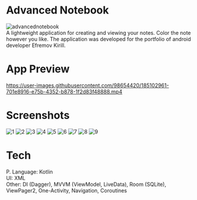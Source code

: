 # Advanced Notebook 
![advancednotebook](https://user-images.githubusercontent.com/98654420/185106061-32f4966e-60b1-423b-a7b1-540fe18b8711.png)  
A lightweight application for creating and viewing your notes. Color the note however you like. The application was developed for the portfolio of android developer Efremov Kirill.
# App Preview
https://user-images.githubusercontent.com/98654420/185102961-701e8916-e75b-4352-b878-1f2d83f48888.mp4
# Screenshots
![1](https://user-images.githubusercontent.com/98654420/185104648-622fdb8c-d6b0-4ae9-b099-37f5cc497bac.jpg)
![2](https://user-images.githubusercontent.com/98654420/185104654-e14ea508-8ae3-4fc5-9332-2c04596416f2.jpg)
![3](https://user-images.githubusercontent.com/98654420/185104657-088a5bcb-2a95-4309-bb25-604a18391bcd.jpg)
![4](https://user-images.githubusercontent.com/98654420/185104662-2e791c33-d5d9-45ce-aded-382d0efce6ea.jpg)
![5](https://user-images.githubusercontent.com/98654420/185104666-8efef318-8546-432a-8ba2-5a35ff987c70.jpg)
![6](https://user-images.githubusercontent.com/98654420/185104669-a68e3366-4958-4c7b-9d1b-bef762f813e6.jpg)
![7](https://user-images.githubusercontent.com/98654420/185104676-2ada43ae-0ed5-468c-89ad-1d376d63d105.jpg)
![8](https://user-images.githubusercontent.com/98654420/185104678-83aae2e1-a7fb-4dda-8a8d-9f9986682474.jpg)
![9](https://user-images.githubusercontent.com/98654420/185104681-c2d6583b-9956-4028-a55b-38e3dd3e9b67.jpg)
# Tech
P. Language: Kotlin  
UI: XML  
Other: DI (Dagger), MVVM (ViewModel, LiveData), Room (SQLite), ViewPager2, One-Activity, Navigation, Coroutines
